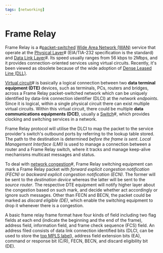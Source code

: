 ```yaml
---
tags: [networking]
---
```


# Frame Relay

Frame Relay is a #[packet-switched](202207150848.md)
[Wide Area Network (WAN)](202207150833.md) service that operate at the
[Physical Layer](202206131647.md)# (EIA/TIA-232 specification is the standard) and
[Data Link Layer](202206131651.md)#. Its speed usually ranges from 56 kbps to
2Mbps, and it provides connection-oriented services using virtual circuits.
Recently, it's been viewed as obsolete because of the wide adoption of
[Dense Leased Line (DLL)](202207150843.md).

[Virtual circuit](202208301234.md)# is basically a logical connection between two
**data terminal equipment (DTE)** devices, such as terminals, PCs, routers and
bridges, across a Frame Relay packet-switched network which can be uniquely
identified by data-link connection identifier (DLCI) at the *network endpoints*.
Since it is logical, within a single physical circuit there can exist multiple
virtual circuits. Within this virtual circuit, there could be multiple **data
communications equipments (DCE)**, usually a [Switch](202207051907.md)#, which
provides clocking and switching services in a network.

Frame Relay protocol will utilise the DLCI to map the packet to the service
provider's switch's outbound ports by referring to the lookup table stored. The
path to the destination is determined *before the frame is sent*. *Local
Management Interface (LMI)* is used to manage a connection between a router and
a Frame Relay switch, where it tracks and manage keep-alive mechanisms multicast
messages and status.

To deal with [network congestion](202209302043.md)#, Frame Relay switching
equipment can mark a Frame Relay packet with *forward explicit congestion
notification (FECN)* or *backward explicit congestion notification (ECN)*. The
former will be sent to the *destination device* whereas the latter will be sent
to the *source router*. The respective DTE equipment will notify higher layer
about the congestion based on such mark, and decide whether act accordingly or
ignore such messages. Other than FECN and BECN, the packet could be marked as
*discard eligible (DE)*, which enable the switching equipment to drop it
whenever there is a congestion.

A basic frame relay frame format have four kinds of field including two flag
fields at each end (indicate the beginning and the end of the frame), address
field, information field, and frame check sequence (FCS) field. An address filed
consists of data link connection identified bits (DLCI, can be used to store the
[top MPLS label](202207150852.md)), address field extension bits (EA), command
or response bit (C/R), FECN, BECN, and discard eligibility bit (DE).
